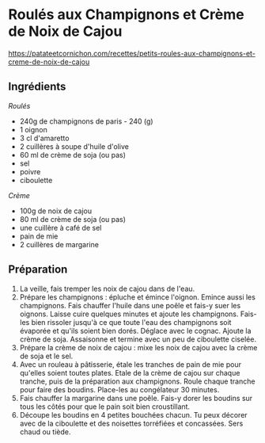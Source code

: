 # Roulés aux Champignons et Crème de Noix de Cajou

https://patateetcornichon.com/recettes/petits-roules-aux-champignons-et-creme-de-noix-de-cajou

## Ingrédients

*Roulés*

* 240g de champignons de paris - 240 (g)
* 1 oignon
* 3 cl d'amaretto
* 2 cuillères à soupe d'huile d'olive
* 60 ml de crème de soja (ou pas)
* sel
* poivre
* ciboulette

*Crème*

* 100g de noix de cajou
* 80 ml de crème de soja (ou pas)
* une cuillère à café de sel
* pain de mie
* 2 cuillères de margarine

## Préparation

1. La veille, fais tremper les noix de cajou dans de l'eau.
2. Prépare les champignons : épluche et émince l'oignon. Emince aussi les champignons. Fais chauffer l'huile dans une poêle et fais-y suer les oignons. Laisse cuire quelques minutes et ajoute les champignons. Fais-les bien rissoler jusqu'à ce que toute l'eau des champignons soit évaporée et qu'ils soient bien dorés. Déglace avec le cognac. Ajoute la crème de soja. Assaisonne et termine avec un peu de ciboulette ciselée.
3. Prépare la crème de noix de cajou : mixe les noix de cajou avec la crème de soja et le sel.
4. Avec un rouleau à pâtisserie, étale les tranches de pain de mie pour qu'elles soient toutes plates. Etale de la crème de cajou sur chaque tranche, puis de la préparation aux champignons. Roule chaque tranche pour faire des boudins. Place-les au congélateur 30 minutes.
5. Fais chauffer la margarine dans une poêle. Fais-y dorer les boudins sur tous les côtés pour que le pain soit bien croustillant.
6. Découpe les boudins en 4 petites bouchées chacun. Tu peux décorer avec de la ciboulette et des noisettes torréfiées et concassées. Sers chaud ou tiède.
